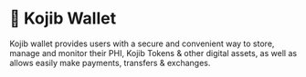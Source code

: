 # 🏦 Kojib Wallet

Kojib wallet provides users with a secure and convenient way to store, manage and monitor their PHI, Kojib Tokens & other digital assets, as well as allows easily make payments, transfers & exchanges.
